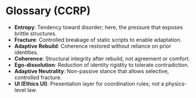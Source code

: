 # Glossary (CCRP)

- **Entropy**: Tendency toward disorder; here, the pressure that exposes brittle structures.  
- **Fracture**: Controlled breakage of static scripts to enable adaptation.  
- **Adaptive Rebuild**: Coherence restored without reliance on prior identities.  
- **Coherence**: Structural integrity after rebuild, not agreement or comfort.  
- **Ego-dissolution**: Reduction of identity rigidity to tolerate contradiction.  
- **Adaptive Neutrality**: Non-passive stance that allows selective, controlled fracture.  
- **UI (Ethics UI)**: Presentation layer for coordination rules; not a physics-level law.
